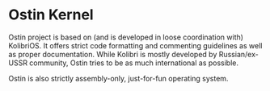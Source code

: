 # Ostin Kernel

Ostin project is based on (and is developed in loose coordination with) KolibriOS. It offers strict code formatting and commenting guidelines as well as proper documentation. While Kolibri is mostly developed by Russian/ex-USSR community, Ostin tries to be as much international as possible.

Ostin is also strictly assembly-only, just-for-fun operating system.
